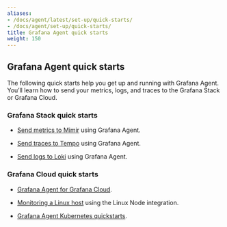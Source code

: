 ```yaml
---
aliases:
- /docs/agent/latest/set-up/quick-starts/
- /docs/agent/set-up/quick-starts/
title: Grafana Agent quick starts
weight: 150
---
```

## Grafana Agent quick starts

The following quick starts help you get up and running with Grafana Agent. You’ll learn how to send your metrics, logs, and traces to the Grafana Stack or Grafana Cloud.

### Grafana Stack quick starts

 - [Send metrics to Mimir](https://grafana.com/docs/mimir/latest/operators-guide/getting-started/) using Grafana Agent.


 - [Send traces to Tempo](https://grafana.com/docs/tempo/latest/getting-started/#2-pipeline-grafana-agent) using Grafana Agent.

 - [Send logs to Loki](https://grafana.com/docs/grafana-cloud/logs/collect-logs-with-agent/?pg=hp&plcmt=lt-box-traces) using Grafana Agent.

### Grafana Cloud quick starts

 - [Grafana Agent for Grafana Cloud](https://grafana.com/docs/grafana-cloud/agent/).
- [Monitoring a Linux host](https://grafana.com/docs/grafana-cloud/quickstart/agent_linuxnode/) using the Linux Node integration.

 - [Grafana Agent Kubernetes quickstarts](https://grafana.com/docs/grafana-cloud/kubernetes/agent-k8s/).

